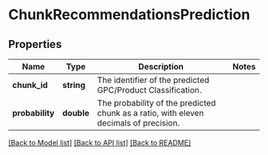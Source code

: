 # ChunkRecommendationsPrediction

## Properties
Name | Type | Description | Notes
------------ | ------------- | ------------- | -------------
**chunk_id** | **string** | The identifier of the predicted GPC/Product Classification. | 
**probability** | **double** | The probability of the predicted chunk as a ratio, with eleven decimals of precision. | 

[[Back to Model list]](../../README.md#documentation-for-models) [[Back to API list]](../../README.md#documentation-for-api-endpoints) [[Back to README]](../../README.md)

